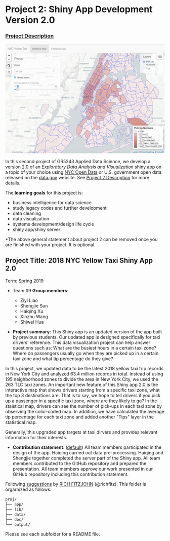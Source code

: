 # Project 2: Shiny App Development Version 2.0

### [Project Description](doc/project2_desc.md)

![screenshot](output/screenshot.jpeg)

In this second project of GR5243 Applied Data Science, we develop a version 2.0 of an *Exploratory Data Analysis and Visualization* shiny app on a topic of your choice using [NYC Open Data](https://opendata.cityofnewyork.us/) or U.S. government open data released on the [data.gov](https://data.gov/) website. See [Project 2 Description](doc/project2_desc.md) for more details.  

The **learning goals** for this project is:

- business intelligence for data science
- study legacy codes and further development
- data cleaning
- data visualization
- systems development/design life cycle
- shiny app/shiny server

*The above general statement about project 2 can be removed once you are finished with your project. It is optional.

## Project Title: 2018 NYC Yellow Taxi Shiny App 2.0
Term: Spring 2019

+ Team #9
**Group members**:
	+ Ziyi Liao
	+ Shengjie Sun
	+ Haiqing Xu
	+ Xinzhu Wang
	+ Shiwei Hua

+ **Project summary**: This Shiny app is an updated version of the app built by previous students. Our updated app is designed specifically for taxi drivers’ reference. This data visualization project can help answer questions such as:
What are the busiest hours in a certain taxi zone? Where do passengers usually go when they are picked up in a certain taxi zone and
what tip percentage do they give?

In this project, we updated data to be the latest 2018 yellow taxi trip records in New York City and analyzed 63.4 million records in total. Instead of using 195 neighborhood zones to divide the area in New York City, we used the 263 TLC taxi zones. An important new feature of this Shiny app 2.0 is the interactive map that shows drivers starting from a specific taxi zone, what the top 3 destinations are. That is to say, we hope to tell drivers if you pick up a passenger in a specific taxi zone, where are they likely to go? In the staistical map, drivers can see the number of pick-ups in each taxi zone by observing the color-coded map. In addition, we have calculated the average tip percentage for each taxi zone and added another "Tips" layer in the statistical map.

Generally, this upgraded app targets at taxi dirvers and provides relevant information for their interests.

+ **Contribution statement**: ([default](doc/a_note_on_contributions.md)) All team members participated in the design of the app. Haiqing carried out data pre-processing. Haiqing and Shengjie together completed the server part of the Shiny app. All team members contributed to the GitHub repository and prepared the presentation. All team members approve our work presented in our GitHub repository including this contribution statement.

Following [suggestions](http://nicercode.github.io/blog/2013-04-05-projects/) by [RICH FITZJOHN](http://nicercode.github.io/about/#Team) (@richfitz). This folder is orgarnized as follows.

```
proj/
├── app/
├── lib/
├── data/
├── doc/
└── output/
```

Please see each subfolder for a README file.

